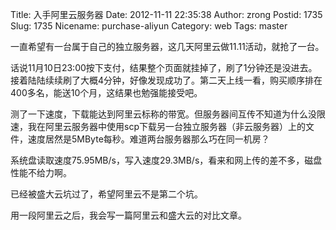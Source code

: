 Title: 入手阿里云服务器
Date: 2012-11-11 22:35:38
Author: zrong
Postid: 1735
Slug: 1735
Nicename: purchase-aliyun
Category: web
Tags: master

一直希望有一台属于自己的独立服务器，这几天阿里云做11.11活动，就抢了一台。

话说11月10日23:00按下支付，结果整个页面就挂掉了，刷了1分钟还是没进去。接着陆陆续续刷了大概4分钟，好像发现成功了。第二天上线一看，购买顺序排在400多名，能送10个月，这结果也勉强能接受吧。

测了一下速度，下载能达到阿里云标称的带宽。但服务器间互传不知道为什么没限速，我在阿里云服务器中使用scp下载另一台独立服务器（非云服务器）上的文件，速度居然是5MByte每秒。难道两台服务器那么巧在同一机房？

系统盘读取速度75.95MB/s，写入速度29.3MB/s，看来和网上传的差不多，磁盘性能不给力啊。

已经被盛大云坑过了，希望阿里云不是第二个坑。

用一段阿里云之后，我会写一篇阿里云和盛大云的对比文章。

